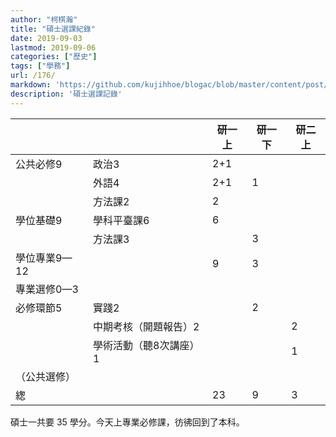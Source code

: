 ```yaml
---
author: "柯棋瀚"
title: "碩士選課紀錄"
date: 2019-09-03
lastmod: 2019-09-06
categories: ["歷史"]
tags: ["學務"]
url: /176/
markdown: 'https://github.com/kujihhoe/blogac/blob/master/content/post/176碩士選課.md'
description: '碩士選課記錄'
---
```


|              |                        | 研一上 | 研一下 | 研二上 |
| ------------ | ---------------------- | ------ | ------ | ------ |
| 公共必修9    | 政治3                  | 2+1    |        |        |
|              | 外語4                  | 2+1    | 1      |        |
|              | 方法課2                | 2      |        |        |
| 學位基礎9    | 學科平臺課6            | 6      |        |        |
|              | 方法課3                |        | 3      |        |
| 學位專業9—12 |                        | 9      | 3      |        |
| 專業選修0—3  |                        |        |        |        |
| 必修環節5    | 實踐2                  |        | 2      |        |
|              | 中期考核（開題報告）2  |        |        | 2      |
|              | 學術活動（聽8次講座）1 |        |        | 1      |
| （公共選修） |                        |        |        |        |
| 緫           |                        | 23     | 9      | 3      |

碩士一共要 35 學分。今天上專業必修課，彷彿回到了本科。